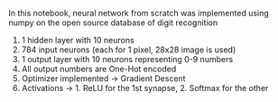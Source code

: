 In this notebook, neural network from scratch was implemented using numpy on the open source database of digit recognition
1. 1 hidden layer with 10 neurons
2. 784 input neurons (each for 1 pixel, 28x28 image is used)
3. 1 output layer with 10 neurons representing 0-9 numbers
4. All output numbers are One-Hot encoded
5. Optimizer implemented -> Gradient Descent
6. Activations -> 1. ReLU for the 1st synapse, 2. Softmax for the other
